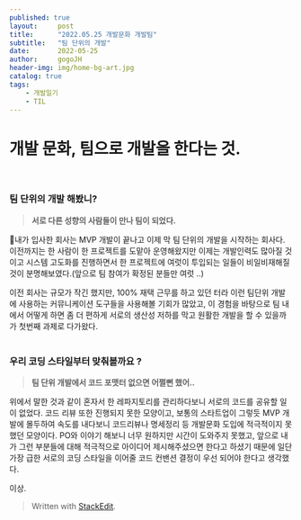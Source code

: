 ```yaml
---
published: true
layout:     post
title:      "2022.05.25 개발문화 개발팀"
subtitle:   "팀 단위의 개발"
date:       2022-05-25
author:     gogoJH
header-img: img/home-bg-art.jpg
catalog: true
tags:
    - 개발일기
    - TIL
---
```




# 개발 문화, 팀으로 개발을 한다는 것.
<br>


### 팀 단위의 개발 해봤니?


> **서로 다른 성향의 사람들이 만나 팀이 되었다.** 

내가 입사한 회사는 MVP 개발이 끝나고 이제 막 팀 단위의 개발을 시작하는 회사다.
이전까지는 한 사람이 한 프로젝트를 도맡아 운영해왔지만 이제는 개발인력도 많아질 것이고 시스템 고도화를 진행하면서 한 프로젝트에 여럿이 투입되는 일들이 비일비재해질 것이 분명해보였다.(앞으로 팀 참여가 확정된 분들만 여럿 ..)

이전 회사는 규모가 작긴 했지만, 100% 재택 근무를 하고 있던 터라 이런 팀단위 개발에 사용하는 커뮤니케이션 도구들을 사용해볼 기회가 많았고, 이 경험을 바탕으로 팀 내에서 어떻게 하면 좀 더 편하게 서로의 생산성 저하를 막고 원활한 개발을 할 수 있을까가 첫번째 과제로 다가왔다.
<br>
<br>

### 우리 코딩 스타일부터 맞춰볼까요 ?


> **팀 단위 개발에서 코드 포맷터 없으면 어쩔뻔 했어..**

위에서 말한 것과 같이 혼자서 한 레파지토리를 관리하다보니 서로의 코드를 공유할 일이 없었다. 
코드 리뷰 또한 진행되지 못한 모양이고, 보통의 스타트업이 그렇듯 MVP 개발에 몰두하여 속도를 내다보니 코드리뷰나 명세정리 등 개발문화 도입에 적극적이지 못했던 모양이다. PO와 이야기 해보니 너무 원하지만 시간이 도와주지 못했고, 앞으로 내가 그런 부분들에 대해 적극적으로 아이디어 제시해주셨으면 한다고 하셨기 때문에 일단 가장 급한 서로의 코딩 스타일을 이어줄 코드 컨밴션 결정이 우선 되어야 한다고 생각했다.


이상.


> Written with [StackEdit](https://stackedit.io/).
<!--stackedit_data:
eyJoaXN0b3J5IjpbMTgwNDEyOTkyOV19
-->